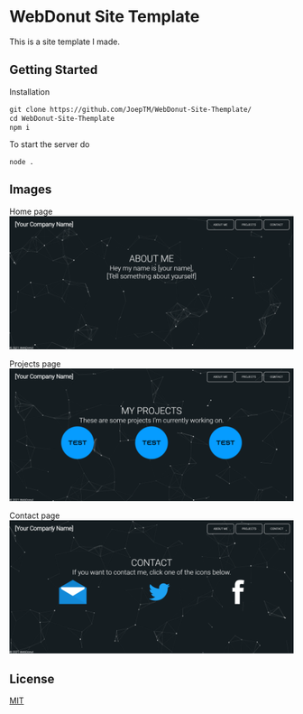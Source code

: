 # WebDonut Site Template

This is a site template I made.

## Getting Started
Installation
```
git clone https://github.com/JoepTM/WebDonut-Site-Themplate/
cd WebDonut-Site-Themplate
npm i
```
To start the server do 
```
node .
```

## Images
Home page
![Preview of Site](/images/image1.png)

Projects page
![Preview of Site](/images/image2.png)

Contact page
![Preview of Site](/images/image3.png)

## License
[MIT](https://choosealicense.com/licenses/mit/)
